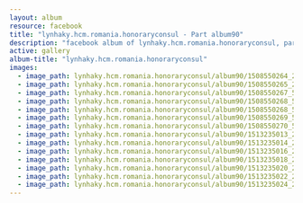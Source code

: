 ```yaml
---
layout: album
resource: facebook
title: "lynhaky.hcm.romania.honoraryconsul - Part album90"
description: "facebook album of lynhaky.hcm.romania.honoraryconsul, part album90."
active: gallery
album-title: "lynhaky.hcm.romania.honoraryconsul"
images:
  - image_path: lynhaky.hcm.romania.honoraryconsul/album90/1508550264_2q7a1006aab.jpg
  - image_path: lynhaky.hcm.romania.honoraryconsul/album90/1508550265_2q7a1022b.jpg
  - image_path: lynhaky.hcm.romania.honoraryconsul/album90/1508550267_5w1a0921b.jpg
  - image_path: lynhaky.hcm.romania.honoraryconsul/album90/1508550268_5w1a0929b.jpg
  - image_path: lynhaky.hcm.romania.honoraryconsul/album90/1508550268_5w1a0956b.jpg
  - image_path: lynhaky.hcm.romania.honoraryconsul/album90/1508550269_5w1a1061b.jpg
  - image_path: lynhaky.hcm.romania.honoraryconsul/album90/1508550270_5w1a1198b.jpg
  - image_path: lynhaky.hcm.romania.honoraryconsul/album90/1513235013_2q7a1182b.jpg
  - image_path: lynhaky.hcm.romania.honoraryconsul/album90/1513235014_2q7a1205b.jpg
  - image_path: lynhaky.hcm.romania.honoraryconsul/album90/1513235016_2q7a1266b.jpg
  - image_path: lynhaky.hcm.romania.honoraryconsul/album90/1513235018_2q7a1396b.jpg
  - image_path: lynhaky.hcm.romania.honoraryconsul/album90/1513235020_2q7a1535b.jpg
  - image_path: lynhaky.hcm.romania.honoraryconsul/album90/1513235022_2q7a1542b.jpg
  - image_path: lynhaky.hcm.romania.honoraryconsul/album90/1513235024_2q7a1543b.jpg
---
```

